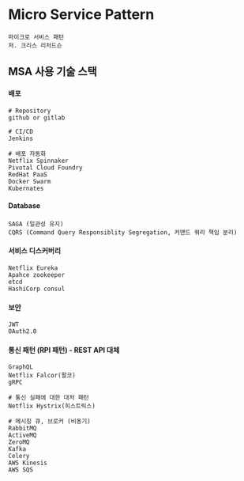 # Micro Service Pattern

```
마이크로 서비스 패턴
저. 크리스 리처드슨
```

## MSA 사용 기술 스택

#### 배포 
```
# Repository
github or gitlab

# CI/CD
Jenkins

# 배포 자동화
Netflix Spinnaker
Pivotal Cloud Foundry
RedHat PaaS
Docker Swarm
Kubernates
```

#### Database
```
SAGA (일관성 유지)
CQRS (Command Query Responsiblity Segregation, 커맨드 쿼리 책임 분리)
```

#### 서비스 디스커버리
```
Netflix Eureka
Apahce zookeeper
etcd
HashiCorp consul
```

#### 보안
```
JWT
OAuth2.0
```

#### 통신 패턴 (RPI 패턴) - REST API 대체
```
GraphQL
Netflix Falcor(팔코)
gRPC

# 통신 실패에 대한 대처 패턴
Netflix Hystrix(히스트릭스)

# 메시징 큐, 브로커 (비동기)
RabbitMQ
ActiveMQ
ZeroMQ
Kafka
Celery
AWS Kinesis
AWS SQS
```
